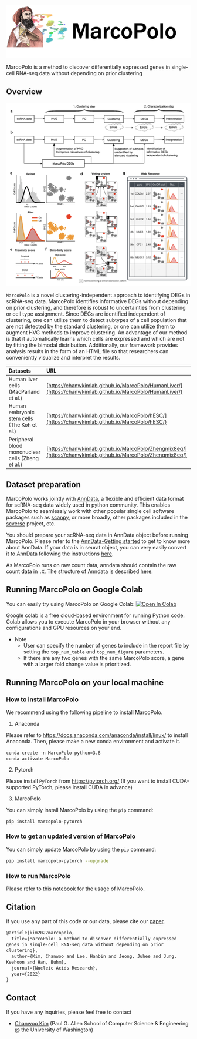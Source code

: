

![MarcoPolo](assets/mp.png)

MarcoPolo is a method to discover differentially expressed genes in single-cell RNA-seq data without depending on prior clustering



## Overview


<img src="assets/overview.png" width="700">


`MarcoPolo` is a novel clustering-independent approach to identifying DEGs in scRNA-seq data. MarcoPolo identifies informative DEGs without depending on prior clustering, and therefore is robust to uncertainties from clustering or cell type assignment. Since DEGs are identified independent of clustering, one can utilize them to detect subtypes of a cell population that are not detected by the standard clustering, or one can utilize them to augment HVG methods to improve clustering. An advantage of our method is that it automatically learns which cells are expressed and which are not by fitting the bimodal distribution. Additionally, our framework provides analysis results in the form of an HTML file so that researchers can conveniently visualize and interpret the results.


|Datasets|URL|
|:---|:---|
|Human liver cells (MacParland et al.)|[https://chanwkimlab.github.io/MarcoPolo/HumanLiver/](https://chanwkimlab.github.io/MarcoPolo/HumanLiver/)|
|Human embryonic stem cells (The Koh et al.)|[https://chanwkimlab.github.io/MarcoPolo/hESC/](https://chanwkimlab.github.io/MarcoPolo/hESC/)|
|Peripheral blood mononuclear cells (Zheng et al.)|[https://chanwkimlab.github.io/MarcoPolo/Zhengmix8eq/](https://chanwkimlab.github.io/MarcoPolo/Zhengmix8eq/)|


## Dataset preparation
MarcoPolo works jointly with [AnnData](https://anndata.readthedocs.io/), a flexible and efficient data format for scRNA-seq data widely used in python community. This enables MarcoPolo to seamlessly work with other popular single cell software packages such as [scanpy](https://scanpy.readthedocs.io/), or more broadly, other packages included in the [scverse](https://scverse.org/projects/) project, etc. 

You should prepare your scRNA-seq data in AnnData object before running MarcoPolo.
Please refer to the [AnnData-Getting started](https://anndata-tutorials.readthedocs.io/en/latest/getting-started.html) to get to know more about AnnData.
If your data is in seurat object, you can very easily convert it to AnnData following the instructions [here](https://satijalab.org/seurat/articles/conversion_vignette.html).

As MarcoPolo runs on raw count data, anndata should contain the raw count data in `.X`. The structure of Anndata is described [here](https://anndata.readthedocs.io/en/latest/generated/anndata.AnnData.html). 

## Running MarcoPolo on Google Colab 
You can easily try using MarcoPolo on Google Colab: [![Open In Colab](https://colab.research.google.com/assets/colab-badge.svg)](https://colab.research.google.com/github/chanwkimlab/MarcoPolo/blob/main/notebooks/MarcoPolo.ipynb)

Google colab is a free cloud-based environment for running Python code. Colab allows you to execute MarcoPolo in your browser without any configurations and GPU resources on your end.

- Note
  - User can specify the number of genes to include in the report file by setting the `top_num_table`
    and `top_num_figure` parameters.
  - If there are any two genes with the same MarcoPolo score, a gene with a larger fold change value is prioritized.


## Running MarcoPolo on your local machine
### How to install MarcoPolo
We recommend using the following pipeline to install MarcoPolo. 
1. Anaconda

Please refer to https://docs.anaconda.com/anaconda/install/linux/ to install Anaconda.
Then, please make a new conda environment and activate it.
```
conda create -n MarcoPolo python=3.8
conda activate MarcoPolo
```

2. Pytorch

Please install `PyTorch` from https://pytorch.org/ (If you want to install CUDA-supported PyTorch, please install CUDA in advance)

3. MarcoPolo

You can simply install MarcoPolo by using the `pip` command:
```bash
pip install marcopolo-pytorch
```
### How to get an updated version of MarcoPolo
You can simply update MarcoPolo by using the `pip` command:
```bash
pip install marcopolo-pytorch --upgrade
```

### How to run MarcoPolo
Please refer to this [notebook](https://github.com/chanwkimlab/MarcoPolo/blob/main/notebooks/MarcoPolo.ipynb) for the usage of MarcoPolo.

## Citation

If you use any part of this code or our data, please cite our
[paper](https://doi.org/10.1093/nar/gkac216).

```
@article{kim2022marcopolo,
  title={MarcoPolo: a method to discover differentially expressed genes in single-cell RNA-seq data without depending on prior clustering},
  author={Kim, Chanwoo and Lee, Hanbin and Jeong, Juhee and Jung, Keehoon and Han, Buhm},
  journal={Nucleic Acids Research},
  year={2022}
}
```

## Contact
If you have any inquiries, please feel free to contact
- [Chanwoo Kim](https://chanwoo.kim) (Paul G. Allen School of Computer Science & Engineering @ the University of
  Washington)